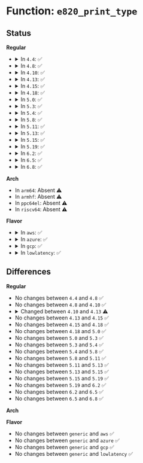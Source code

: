 # Function: <code>e820_print_type</code>

## Status
<b>Regular</b>
<ul>
<li>
<details>
<summary>In <code>4.4</code>: ✅</summary>

```c
void e820_print_type(u32 type);
```

**Collision:** Unique Static

**Inline:** No

**Transformation:** False

**Instances:**

```
In arch/x86/kernel/e820.c (ffffffff81f67702)
Location: arch/x86/kernel/e820.c:134
Inline: False
Direct callers:
  - arch/x86/kernel/e820.c:__e820_update_range
  - arch/x86/kernel/e820.c:__e820_update_range
  - arch/x86/kernel/e820.c:e820_print_map
  - arch/x86/kernel/e820.c:e820_remove_range
```
**Symbols:**

```
ffffffff81f67702-ffffffff81f67798: e820_print_type (STB_LOCAL)
```
</details>
</li>
<li>
<details>
<summary>In <code>4.8</code>: ✅</summary>

```c
void e820_print_type(u32 type);
```

**Collision:** Unique Static

**Inline:** No

**Transformation:** False

**Instances:**

```
In arch/x86/kernel/e820.c (ffffffff81f8f5a6)
Location: arch/x86/kernel/e820.c:134
Inline: False
Direct callers:
  - arch/x86/kernel/e820.c:e820_remove_range
  - arch/x86/kernel/e820.c:__e820_update_range
  - arch/x86/kernel/e820.c:__e820_update_range
  - arch/x86/kernel/e820.c:e820_print_map
```
**Symbols:**

```
ffffffff81f8f5a6-ffffffff81f8f63c: e820_print_type (STB_LOCAL)
```
</details>
</li>
<li>
<details>
<summary>In <code>4.10</code>: ✅</summary>

```c
void e820_print_type(u32 type);
```

**Collision:** Unique Static

**Inline:** No

**Transformation:** False

**Instances:**

```
In arch/x86/kernel/e820.c (ffffffff81fca994)
Location: arch/x86/kernel/e820.c:136
Inline: False
Direct callers:
  - arch/x86/kernel/e820.c:e820_remove_range
  - arch/x86/kernel/e820.c:__e820_update_range
  - arch/x86/kernel/e820.c:__e820_update_range
  - arch/x86/kernel/e820.c:e820_print_map
```
**Symbols:**

```
ffffffff81fca994-ffffffff81fcaa2a: e820_print_type (STB_LOCAL)
```
</details>
</li>
<li>
<details>
<summary>In <code>4.13</code>: ✅</summary>

```c
void e820_print_type(enum e820_type type);
```

**Collision:** Unique Static

**Inline:** No

**Transformation:** False

**Instances:**

```
In arch/x86/kernel/e820.c (ffffffff820ab130)
Location: arch/x86/kernel/e820.c:153
Inline: False
Direct callers:
  - arch/x86/kernel/e820.c:e820__range_remove
  - arch/x86/kernel/e820.c:__e820__range_update
  - arch/x86/kernel/e820.c:__e820__range_update
  - arch/x86/kernel/e820.c:e820__print_table
```
**Symbols:**

```
ffffffff820ab130-ffffffff820ab1cb: e820_print_type (STB_LOCAL)
```
</details>
</li>
<li>
<details>
<summary>In <code>4.15</code>: ✅</summary>

```c
void e820_print_type(enum e820_type type);
```

**Collision:** Unique Static

**Inline:** No

**Transformation:** False

**Instances:**

```
In arch/x86/kernel/e820.c (ffffffff826b18d5)
Location: arch/x86/kernel/e820.c:173
Inline: False
Direct callers:
  - arch/x86/kernel/e820.c:e820__range_remove
  - arch/x86/kernel/e820.c:__e820__range_update
  - arch/x86/kernel/e820.c:__e820__range_update
  - arch/x86/kernel/e820.c:e820__print_table
```
**Symbols:**

```
ffffffff826b18d5-ffffffff826b1970: e820_print_type (STB_LOCAL)
```
</details>
</li>
<li>
<details>
<summary>In <code>4.18</code>: ✅</summary>

```c
void e820_print_type(enum e820_type type);
```

**Collision:** Unique Static

**Inline:** No

**Transformation:** False

**Instances:**

```
In arch/x86/kernel/e820.c (ffffffff826daff3)
Location: arch/x86/kernel/e820.c:174
Inline: False
Direct callers:
  - arch/x86/kernel/e820.c:e820__range_remove
  - arch/x86/kernel/e820.c:__e820__range_update
  - arch/x86/kernel/e820.c:__e820__range_update
  - arch/x86/kernel/e820.c:e820__print_table
```
**Symbols:**

```
ffffffff826daff3-ffffffff826db08e: e820_print_type (STB_LOCAL)
```
</details>
</li>
<li>
<details>
<summary>In <code>5.0</code>: ✅</summary>

```c
void e820_print_type(enum e820_type type);
```

**Collision:** Unique Static

**Inline:** No

**Transformation:** False

**Instances:**

```
In arch/x86/kernel/e820.c (ffffffff828913da)
Location: arch/x86/kernel/e820.c:173
Inline: False
Direct callers:
  - arch/x86/kernel/e820.c:e820__range_remove
  - arch/x86/kernel/e820.c:__e820__range_update
  - arch/x86/kernel/e820.c:__e820__range_update
  - arch/x86/kernel/e820.c:e820__print_table
```
**Symbols:**

```
ffffffff828913da-ffffffff82891475: e820_print_type (STB_LOCAL)
```
</details>
</li>
<li>
<details>
<summary>In <code>5.3</code>: ✅</summary>

```c
void e820_print_type(enum e820_type type);
```

**Collision:** Unique Static

**Inline:** No

**Transformation:** False

**Instances:**

```
In arch/x86/kernel/e820.c (ffffffff828a8922)
Location: arch/x86/kernel/e820.c:187
Inline: False
Direct callers:
  - arch/x86/kernel/e820.c:e820__range_remove
  - arch/x86/kernel/e820.c:__e820__range_update
  - arch/x86/kernel/e820.c:__e820__range_update
  - arch/x86/kernel/e820.c:e820__print_table
```
**Symbols:**

```
ffffffff828a8922-ffffffff828a89c0: e820_print_type (STB_LOCAL)
```
</details>
</li>
<li>
<details>
<summary>In <code>5.4</code>: ✅</summary>

```c
void e820_print_type(enum e820_type type);
```

**Collision:** Unique Static

**Inline:** No

**Transformation:** False

**Instances:**

```
In arch/x86/kernel/e820.c (ffffffff828ab986)
Location: arch/x86/kernel/e820.c:187
Inline: False
Direct callers:
  - arch/x86/kernel/e820.c:e820__range_remove
  - arch/x86/kernel/e820.c:__e820__range_update
  - arch/x86/kernel/e820.c:__e820__range_update
  - arch/x86/kernel/e820.c:e820__print_table
```
**Symbols:**

```
ffffffff828ab986-ffffffff828aba24: e820_print_type (STB_LOCAL)
```
</details>
</li>
<li>
<details>
<summary>In <code>5.8</code>: ✅</summary>

```c
void e820_print_type(enum e820_type type);
```

**Collision:** Unique Static

**Inline:** No

**Transformation:** False

**Instances:**

```
In arch/x86/kernel/e820.c (ffffffff82cd0cc1)
Location: arch/x86/kernel/e820.c:187
Inline: False
Direct callers:
  - arch/x86/kernel/e820.c:e820__range_remove
  - arch/x86/kernel/e820.c:__e820__range_update
  - arch/x86/kernel/e820.c:__e820__range_update
  - arch/x86/kernel/e820.c:e820__print_table
```
**Symbols:**

```
ffffffff82cd0cc1-ffffffff82cd0d7d: e820_print_type (STB_LOCAL)
```
</details>
</li>
<li>
<details>
<summary>In <code>5.11</code>: ✅</summary>

```c
void e820_print_type(enum e820_type type);
```

**Collision:** Unique Static

**Inline:** No

**Transformation:** False

**Instances:**

```
In arch/x86/kernel/e820.c (ffffffff82fbcb01)
Location: arch/x86/kernel/e820.c:187
Inline: False
Direct callers:
  - arch/x86/kernel/e820.c:e820__range_remove
  - arch/x86/kernel/e820.c:__e820__range_update
  - arch/x86/kernel/e820.c:__e820__range_update
  - arch/x86/kernel/e820.c:e820__print_table
```
**Symbols:**

```
ffffffff82fbcb01-ffffffff82fbcbbd: e820_print_type (STB_LOCAL)
```
</details>
</li>
<li>
<details>
<summary>In <code>5.13</code>: ✅</summary>

```c
void e820_print_type(enum e820_type type);
```

**Collision:** Unique Static

**Inline:** No

**Transformation:** False

**Instances:**

```
In arch/x86/kernel/e820.c (ffffffff831c7218)
Location: arch/x86/kernel/e820.c:187
Inline: False
Direct callers:
  - arch/x86/kernel/e820.c:e820__range_remove
  - arch/x86/kernel/e820.c:__e820__range_update
  - arch/x86/kernel/e820.c:__e820__range_update
  - arch/x86/kernel/e820.c:e820__print_table
```
**Symbols:**

```
ffffffff831c7218-ffffffff831c72d4: e820_print_type (STB_LOCAL)
```
</details>
</li>
<li>
<details>
<summary>In <code>5.15</code>: ✅</summary>

```c
void e820_print_type(enum e820_type type);
```

**Collision:** Unique Static

**Inline:** No

**Transformation:** False

**Instances:**

```
In arch/x86/kernel/e820.c (ffffffff832a8110)
Location: arch/x86/kernel/e820.c:187
Inline: False
Direct callers:
  - arch/x86/kernel/e820.c:e820__range_remove
  - arch/x86/kernel/e820.c:__e820__range_update
  - arch/x86/kernel/e820.c:__e820__range_update
  - arch/x86/kernel/e820.c:e820__print_table
```
**Symbols:**

```
ffffffff832a8110-ffffffff832a81cc: e820_print_type (STB_LOCAL)
```
</details>
</li>
<li>
<details>
<summary>In <code>5.19</code>: ✅</summary>

```c
void e820_print_type(enum e820_type type);
```

**Collision:** Unique Static

**Inline:** No

**Transformation:** False

**Instances:**

```
In arch/x86/kernel/e820.c (ffffffff83457545)
Location: arch/x86/kernel/e820.c:187
Inline: False
Direct callers:
  - arch/x86/kernel/e820.c:e820__range_remove
  - arch/x86/kernel/e820.c:__e820__range_update
  - arch/x86/kernel/e820.c:__e820__range_update
  - arch/x86/kernel/e820.c:e820__print_table
```
**Symbols:**

```
ffffffff83457545-ffffffff8345760b: e820_print_type (STB_LOCAL)
```
</details>
</li>
<li>
<details>
<summary>In <code>6.2</code>: ✅</summary>

```c
void e820_print_type(enum e820_type type);
```

**Collision:** Unique Static

**Inline:** No

**Transformation:** False

**Instances:**

```
In arch/x86/kernel/e820.c (ffffffff83e75ce0)
Location: arch/x86/kernel/e820.c:187
Inline: False
Direct callers:
  - arch/x86/kernel/e820.c:e820__range_remove
  - arch/x86/kernel/e820.c:__e820__range_update
  - arch/x86/kernel/e820.c:__e820__range_update
  - arch/x86/kernel/e820.c:e820__print_table
```
**Symbols:**

```
ffffffff83e75ce0-ffffffff83e75df4: e820_print_type (STB_LOCAL)
```
</details>
</li>
<li>
<details>
<summary>In <code>6.5</code>: ✅</summary>

```c
void e820_print_type(enum e820_type type);
```

**Collision:** Unique Static

**Inline:** No

**Transformation:** False

**Instances:**

```
In arch/x86/kernel/e820.c (ffffffff836977c0)
Location: arch/x86/kernel/e820.c:187
Inline: False
Direct callers:
  - arch/x86/kernel/e820.c:e820__range_remove
  - arch/x86/kernel/e820.c:__e820__range_update
  - arch/x86/kernel/e820.c:__e820__range_update
  - arch/x86/kernel/e820.c:e820__print_table
```
**Symbols:**

```
ffffffff836977c0-ffffffff836978d8: e820_print_type (STB_LOCAL)
```
</details>
</li>
<li>
<details>
<summary>In <code>6.8</code>: ✅</summary>

```c
void e820_print_type(enum e820_type type);
```

**Collision:** Unique Static

**Inline:** No

**Transformation:** False

**Instances:**

```
In arch/x86/kernel/e820.c (ffffffff838c7540)
Location: arch/x86/kernel/e820.c:187
Inline: False
Direct callers:
  - arch/x86/kernel/e820.c:e820__range_remove
  - arch/x86/kernel/e820.c:__e820__range_update
  - arch/x86/kernel/e820.c:__e820__range_update
  - arch/x86/kernel/e820.c:e820__print_table
```
**Symbols:**

```
ffffffff838c7540-ffffffff838c7658: e820_print_type (STB_LOCAL)
```
</details>
</li>
</ul>
<b>Arch</b>
<ul>
<li>
In <code>arm64</code>: Absent ⚠️
</li>
<li>
In <code>armhf</code>: Absent ⚠️
</li>
<li>
In <code>ppc64el</code>: Absent ⚠️
</li>
<li>
In <code>riscv64</code>: Absent ⚠️
</li>
</ul>
<b>Flavor</b>
<ul>
<li>
<details>
<summary>In <code>aws</code>: ✅</summary>

```c
void e820_print_type(enum e820_type type);
```

**Collision:** Unique Static

**Inline:** No

**Transformation:** False

**Instances:**

```
In arch/x86/kernel/e820.c (ffffffff82899998)
Location: arch/x86/kernel/e820.c:187
Inline: False
Direct callers:
  - arch/x86/kernel/e820.c:e820__range_remove
  - arch/x86/kernel/e820.c:__e820__range_update
  - arch/x86/kernel/e820.c:__e820__range_update
  - arch/x86/kernel/e820.c:e820__print_table
```
**Symbols:**

```
ffffffff82899998-ffffffff82899a36: e820_print_type (STB_LOCAL)
```
</details>
</li>
<li>
<details>
<summary>In <code>azure</code>: ✅</summary>

```c
void e820_print_type(enum e820_type type);
```

**Collision:** Unique Static

**Inline:** No

**Transformation:** False

**Instances:**

```
In arch/x86/kernel/e820.c (ffffffff82891c56)
Location: arch/x86/kernel/e820.c:187
Inline: False
Direct callers:
  - arch/x86/kernel/e820.c:e820__range_remove
  - arch/x86/kernel/e820.c:__e820__range_update
  - arch/x86/kernel/e820.c:__e820__range_update
  - arch/x86/kernel/e820.c:e820__print_table
```
**Symbols:**

```
ffffffff82891c56-ffffffff82891cf4: e820_print_type (STB_LOCAL)
```
</details>
</li>
<li>
<details>
<summary>In <code>gcp</code>: ✅</summary>

```c
void e820_print_type(enum e820_type type);
```

**Collision:** Unique Static

**Inline:** No

**Transformation:** False

**Instances:**

```
In arch/x86/kernel/e820.c (ffffffff828ac978)
Location: arch/x86/kernel/e820.c:187
Inline: False
Direct callers:
  - arch/x86/kernel/e820.c:e820__range_remove
  - arch/x86/kernel/e820.c:__e820__range_update
  - arch/x86/kernel/e820.c:__e820__range_update
  - arch/x86/kernel/e820.c:e820__print_table
```
**Symbols:**

```
ffffffff828ac978-ffffffff828aca16: e820_print_type (STB_LOCAL)
```
</details>
</li>
<li>
<details>
<summary>In <code>lowlatency</code>: ✅</summary>

```c
void e820_print_type(enum e820_type type);
```

**Collision:** Unique Static

**Inline:** No

**Transformation:** False

**Instances:**

```
In arch/x86/kernel/e820.c (ffffffff828ac996)
Location: arch/x86/kernel/e820.c:187
Inline: False
Direct callers:
  - arch/x86/kernel/e820.c:e820__range_remove
  - arch/x86/kernel/e820.c:__e820__range_update
  - arch/x86/kernel/e820.c:__e820__range_update
  - arch/x86/kernel/e820.c:e820__print_table
```
**Symbols:**

```
ffffffff828ac996-ffffffff828aca34: e820_print_type (STB_LOCAL)
```
</details>
</li>
</ul>

## Differences
<b>Regular</b>
<ul>
<li>
No changes between <code>4.4</code> and <code>4.8</code> ✅
</li>
<li>
No changes between <code>4.8</code> and <code>4.10</code> ✅
</li>
<li>
<details>
<summary>Changed between <code>4.10</code> and <code>4.13</code> ⚠️</summary>
<ul>
<li>
<b>Param type changed. </b>
<code>u32 type</code> ➡️ <code>enum e820_type type</code>
</li>
</ul>
</details>
</li>
<li>
No changes between <code>4.13</code> and <code>4.15</code> ✅
</li>
<li>
No changes between <code>4.15</code> and <code>4.18</code> ✅
</li>
<li>
No changes between <code>4.18</code> and <code>5.0</code> ✅
</li>
<li>
No changes between <code>5.0</code> and <code>5.3</code> ✅
</li>
<li>
No changes between <code>5.3</code> and <code>5.4</code> ✅
</li>
<li>
No changes between <code>5.4</code> and <code>5.8</code> ✅
</li>
<li>
No changes between <code>5.8</code> and <code>5.11</code> ✅
</li>
<li>
No changes between <code>5.11</code> and <code>5.13</code> ✅
</li>
<li>
No changes between <code>5.13</code> and <code>5.15</code> ✅
</li>
<li>
No changes between <code>5.15</code> and <code>5.19</code> ✅
</li>
<li>
No changes between <code>5.19</code> and <code>6.2</code> ✅
</li>
<li>
No changes between <code>6.2</code> and <code>6.5</code> ✅
</li>
<li>
No changes between <code>6.5</code> and <code>6.8</code> ✅
</li>
</ul>
<b>Arch</b>
<ul>
</ul>
<b>Flavor</b>
<ul>
<li>
No changes between <code>generic</code> and <code>aws</code> ✅
</li>
<li>
No changes between <code>generic</code> and <code>azure</code> ✅
</li>
<li>
No changes between <code>generic</code> and <code>gcp</code> ✅
</li>
<li>
No changes between <code>generic</code> and <code>lowlatency</code> ✅
</li>
</ul>
